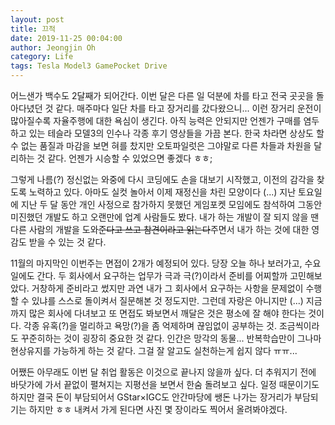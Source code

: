 ```yaml
---
layout: post
title: 끄적
date: 2019-11-25 00:04:00
author: Jeongjin Oh
category: Life
tags: Tesla Model3 GamePocket Drive
---
```


어느샌가 백수도 2달째가 되어간다. 이번 달은 다른 일 덕분에 차를 타고 전국 곳곳을 돌아다녔던 것 같다. 매주마다 일단 차를 타고 장거리를 갔다왔으니... 이런 장거리 운전이 많아질수록 자율주행에 대한 욕심이 생긴다. 아직 능력은 안되지만 언젠가 구매를 염두하고 있는 테슬라 모델3의 인수나 각종 후기 영상들을 가끔 본다. 한국 차라면 상상도 할 수 없는 품질과 마감을 보면 혀를 찼지만 오토파일럿은 그야말로 다른 차들과 차원을 달리하는 것 같다. 언젠가 시승할 수 있었으면 좋겠다 ㅎㅎ;

그렇게 나름(?) 정신없는 와중에 다시 코딩에도 손을 대보기 시작했고, 이전의 감각을 찾도록 노력하고 있다. 아마도 실컷 놀아서 이제 재정신을 차린 모양이다 (...) 지난 토요일에 지난 두 달 동안 개인 사정으로 참가하지 못했던 게임포켓 모임에도 참석하여 그동안 미진했던 개발도 하고 오랜만에 업계 사람들도 봤다. 내가 하는 개발이 잘 되지 않을 땐 다른 사람의 개발을 도와~~준다고 쓰고 참견이라고 읽는다~~주면서 내가 하는 것에 대한 영감도 받을 수 있는 것 같다.

11월의 마지막인 이번주는 면접이 2개가 예정되어 있다. 당장 오늘 하나 보러가고, 수요일에도 간다. 두 회사에서 요구하는 업무가 극과 극(?)이라서 준비를 어찌할까 고민해보았다. 거창하게 준비라고 썼지만 과연 내가 그 회사에서 요구하는 사항을 문제없이 수행할 수 있냐를 스스로 돌이켜서 질문해본 것 정도지만. 그런데 자랑은 아니지만 (...) 지금까지 많은 회사에 다녀보고 또 면접도 봐보면서 깨달은 것은 평소에 잘 해야 한다는 것이다. 각종 유혹(?)을 멀리하고 욕망(?)을 좀 억제하며 끊임없이 공부하는 것. 조금씩이라도 꾸준히하는 것이 굉장히 중요한 것 같다. 인간은 망각의 동물... 반복학습만이 그나마 현상유지를 가능하게 하는 것 같다. 그걸 잘 알고도 실천하는게 쉽지 않다 ㅠㅠ...

어쨌든 아무래도 이번 달 취업 활동은 이것으로 끝나지 않을까 싶다. 더 추워지기 전에 바닷가에 가서 끝없이 펼쳐지는 지평선을 보면서 한숨 돌려보고 싶다. 일정 때문이기도 하지만 결국 돈이 부담되어서 GStar×IGC도 안간마당에 쌩돈 나가는 장거리가 부담되기는 하지만 ㅎㅎ 내켜서 가게 된다면 사진 몇 장이라도 찍어서 올려봐야겠다.
